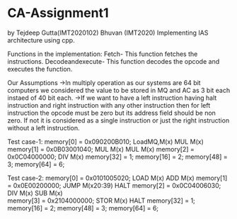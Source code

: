 # CA-Assignment1
by Tejdeep Gutta(IMT2020102)
   Bhuvan (IMT2020)
Implementing IAS architecture using cpp.


Functions in the implementation:
Fetch- This function fetches the instructions.
Decodeandexecute- This function decodes the opcode and executes the function.

Our Assumptions
->In multiply operation as our systems are 64 bit computers we considered the value to be stored in MQ and AC as 3 bit each instaed of 40 bit each.
->If we want to have a left instruction having halt instruction and right instruction with any other instruction then for left instruction the opcode must be zero but its address field should be non zero. If not it is considered as a single instruction or just the right instruction without a left instruction.

Test case-1:
memory[0] = 0x090200B010;          LoadMQ,M(x)  MUL M(x)
memory[1] = 0x0B03001040;          MUL M(x)     MUL M(x)
memory[2] = 0x0C04000000;          DIV M(x)
memory[32] = 1;
memory[16] = 2;
memory[48] = 3;
memory[64] = 6;


Test case-2:
memory[0] = 0x0101005020;         LOAD M(x)      ADD M(x)
memory[1] = 0x0E00200000;         JUMP M(x20:39) HALT
memory[2] = 0x0C04006030;         DIV M(x)       SUB M(x)   
memory[3] = 0x2104000000;         STOR M(x)      HALT
memory[32] = 1;
memory[16] = 2;
memory[48] = 3;
memory[64] = 6;


